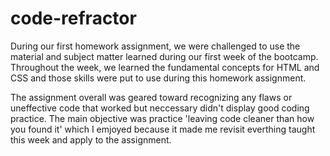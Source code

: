 # code-refractor
During our first homework assignment, we were challenged to use the material and subject matter learned during our first week of the bootcamp. Throughout the week, we learned the fundamental concepts for HTML and CSS and those skills were put to use during this homework assignment.

The assignment overall was geared toward recognizing any flaws or uneffective code that worked but neccessary didn't display good coding practice. The main objective was practice 'leaving code cleaner than how you found it' which I emjoyed because it made me revisit everthing taught this week and apply to the assignment.